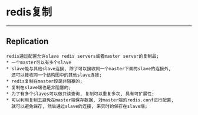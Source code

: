 # **redis复制**
***


## **Replication**
    redis通过配置允许slave redis servers或者master server的复制品;
    * 一个master可以有多个slave
    * slave能与其他slave连接, 除了可以接收同一个master下面的slave的连接外, 
      还可以接收同一个结构图中的其他slave连接;
    * redis复制在master段是非阻塞的;
    * 复制在slave端也是非阻塞的;
    * 为了有多个slaves可以做只读查询, 复制可以重复多次, 具有可扩展性;
    * 可以利用复制去避免在master端保存数据, 对master端的redis.conf进行配置,
      就可以避免保存, 然后通过slave的连接, 来实时的保存在slave端;
